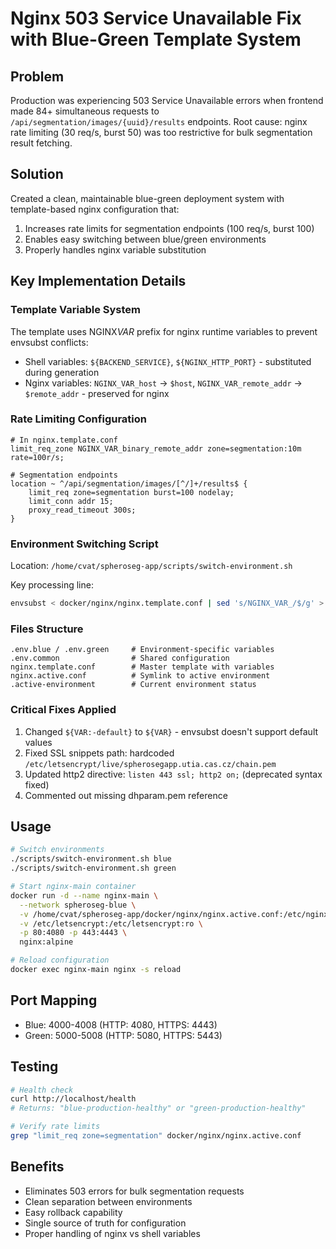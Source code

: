 # Nginx 503 Service Unavailable Fix with Blue-Green Template System

## Problem

Production was experiencing 503 Service Unavailable errors when frontend made 84+ simultaneous requests to `/api/segmentation/images/{uuid}/results` endpoints. Root cause: nginx rate limiting (30 req/s, burst 50) was too restrictive for bulk segmentation result fetching.

## Solution

Created a clean, maintainable blue-green deployment system with template-based nginx configuration that:

1. Increases rate limits for segmentation endpoints (100 req/s, burst 100)
2. Enables easy switching between blue/green environments
3. Properly handles nginx variable substitution

## Key Implementation Details

### Template Variable System

The template uses NGINX*VAR* prefix for nginx runtime variables to prevent envsubst conflicts:

- Shell variables: `${BACKEND_SERVICE}`, `${NGINX_HTTP_PORT}` - substituted during generation
- Nginx variables: `NGINX_VAR_host` → `$host`, `NGINX_VAR_remote_addr` → `$remote_addr` - preserved for nginx

### Rate Limiting Configuration

```nginx
# In nginx.template.conf
limit_req_zone NGINX_VAR_binary_remote_addr zone=segmentation:10m rate=100r/s;

# Segmentation endpoints
location ~ ^/api/segmentation/images/[^/]+/results$ {
    limit_req zone=segmentation burst=100 nodelay;
    limit_conn addr 15;
    proxy_read_timeout 300s;
}
```

### Environment Switching Script

Location: `/home/cvat/spheroseg-app/scripts/switch-environment.sh`

Key processing line:

```bash
envsubst < docker/nginx/nginx.template.conf | sed 's/NGINX_VAR_/$/g' > docker/nginx/nginx.${DEPLOYMENT_COLOR}.conf
```

### Files Structure

```
.env.blue / .env.green     # Environment-specific variables
.env.common                # Shared configuration
nginx.template.conf        # Master template with variables
nginx.active.conf          # Symlink to active environment
.active-environment        # Current environment status
```

### Critical Fixes Applied

1. Changed `${VAR:-default}` to `${VAR}` - envsubst doesn't support default values
2. Fixed SSL snippets path: hardcoded `/etc/letsencrypt/live/spherosegapp.utia.cas.cz/chain.pem`
3. Updated http2 directive: `listen 443 ssl; http2 on;` (deprecated syntax fixed)
4. Commented out missing dhparam.pem reference

## Usage

```bash
# Switch environments
./scripts/switch-environment.sh blue
./scripts/switch-environment.sh green

# Start nginx-main container
docker run -d --name nginx-main \
  --network spheroseg-blue \
  -v /home/cvat/spheroseg-app/docker/nginx/nginx.active.conf:/etc/nginx/conf.d/default.conf:ro \
  -v /etc/letsencrypt:/etc/letsencrypt:ro \
  -p 80:4080 -p 443:4443 \
  nginx:alpine

# Reload configuration
docker exec nginx-main nginx -s reload
```

## Port Mapping

- Blue: 4000-4008 (HTTP: 4080, HTTPS: 4443)
- Green: 5000-5008 (HTTP: 5080, HTTPS: 5443)

## Testing

```bash
# Health check
curl http://localhost/health
# Returns: "blue-production-healthy" or "green-production-healthy"

# Verify rate limits
grep "limit_req zone=segmentation" docker/nginx/nginx.active.conf
```

## Benefits

- Eliminates 503 errors for bulk segmentation requests
- Clean separation between environments
- Easy rollback capability
- Single source of truth for configuration
- Proper handling of nginx vs shell variables
